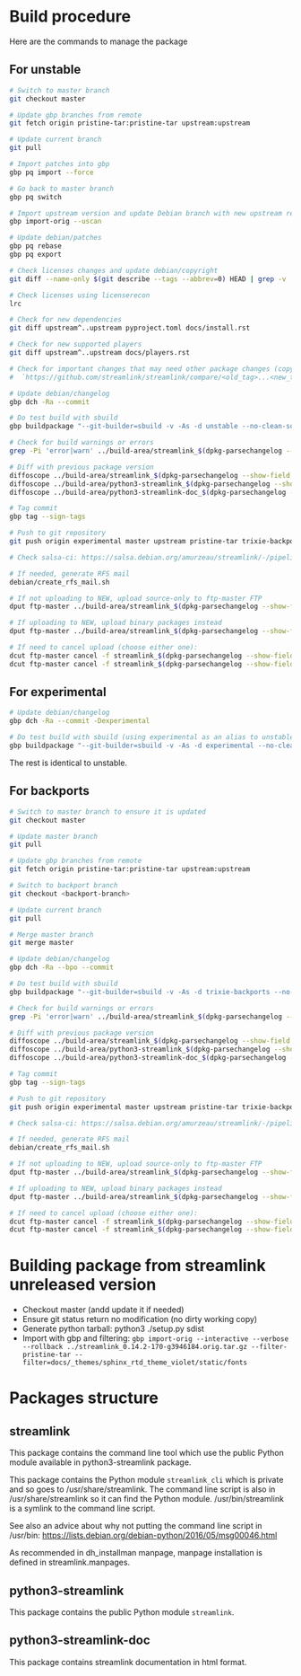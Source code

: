 # Build procedure

Here are the commands to manage the package

## For unstable

```sh
# Switch to master branch
git checkout master

# Update gbp branches from remote
git fetch origin pristine-tar:pristine-tar upstream:upstream

# Update current branch
git pull

# Import patches into gbp
gbp pq import --force

# Go back to master branch
gbp pq switch

# Import upstream version and update Debian branch with new upstream release
gbp import-orig --uscan

# Update debian/patches
gbp pq rebase
gbp pq export

# Check licenses changes and update debian/copyright
git diff --name-only $(git describe --tags --abbrev=0) HEAD | grep -v '^debian' | xargs grep -ni '\bCopyright\b'

# Check licenses using licenserecon
lrc

# Check for new dependencies
git diff upstream^..upstream pyproject.toml docs/install.rst

# Check for new supported players
git diff upstream^..upstream docs/players.rst

# Check for important changes that may need other package changes (copyright, new patch, ...):
#  `https://github.com/streamlink/streamlink/compare/<old_tag>...<new_tag>`

# Update debian/changelog
gbp dch -Ra --commit

# Do test build with sbuild
gbp buildpackage "--git-builder=sbuild -v -As -d unstable --no-clean-source --source-only-changes --run-lintian --lintian-opts=\"-EviIL +pedantic\" --run-autopkgtest --autopkgtest-root-args= --autopkgtest-opts=\"-- schroot %r-%a-sbuild\" --build-failed-commands '%SBUILD_SHELL'"

# Check for build warnings or errors
grep -Pi 'error|warn' ../build-area/streamlink_$(dpkg-parsechangelog --show-field Version)_amd64.build

# Diff with previous package version
diffoscope ../build-area/streamlink_$(dpkg-parsechangelog --show-field Version -c1 -o1)_all.deb ../build-area/streamlink_$(dpkg-parsechangelog --show-field Version)_all.deb --text-color=always | less -r -s
diffoscope ../build-area/python3-streamlink_$(dpkg-parsechangelog --show-field Version -c1 -o1)_all.deb ../build-area/python3-streamlink_$(dpkg-parsechangelog --show-field Version)_all.deb --text-color=always | less -r -s
diffoscope ../build-area/python3-streamlink-doc_$(dpkg-parsechangelog --show-field Version -c1 -o1)_all.deb ../build-area/python3-streamlink-doc_$(dpkg-parsechangelog --show-field Version)_all.deb --text-color=always | less -r -s

# Tag commit
gbp tag --sign-tags

# Push to git repository
git push origin experimental master upstream pristine-tar trixie-backports --tags

# Check salsa-ci: https://salsa.debian.org/amurzeau/streamlink/-/pipelines

# If needed, generate RFS mail
debian/create_rfs_mail.sh

# If not uploading to NEW, upload source-only to ftp-master FTP
dput ftp-master ../build-area/streamlink_$(dpkg-parsechangelog --show-field Version)_source.changes

# If uploading to NEW, upload binary packages instead
dput ftp-master ../build-area/streamlink_$(dpkg-parsechangelog --show-field Version)_amd64.changes

# If need to cancel upload (choose either one):
dcut ftp-master cancel -f streamlink_$(dpkg-parsechangelog --show-field Version)_source.changes
dcut ftp-master cancel -f streamlink_$(dpkg-parsechangelog --show-field Version)_amd64.changes
```

## For experimental

```sh
# Update debian/changelog
gbp dch -Ra --commit -Dexperimental

# Do test build with sbuild (using experimental as an alias to unstable schroot)
gbp buildpackage "--git-builder=sbuild -v -As -d experimental --no-clean-source --source-only-changes --run-lintian --lintian-opts=\"-EviIL +pedantic\" --run-autopkgtest --autopkgtest-root-args= --autopkgtest-opts=\"-- schroot %r-%a-sbuild\" --build-failed-commands '%SBUILD_SHELL'" --extra-repository='deb http://deb.debian.org/debian experimental main' --build-dep-resolver=aspcud
```

The rest is identical to unstable.


## For backports

```sh
# Switch to master branch to ensure it is updated
git checkout master

# Update master branch
git pull

# Update gbp branches from remote
git fetch origin pristine-tar:pristine-tar upstream:upstream

# Switch to backport branch
git checkout <backport-branch>

# Update current branch
git pull

# Merge master branch
git merge master

# Update debian/changelog
gbp dch -Ra --bpo --commit

# Do test build with sbuild
gbp buildpackage "--git-builder=sbuild -v -As -d trixie-backports --no-clean-source --source-only-changes --run-lintian --lintian-opts=\"-EviIL +pedantic\" --run-autopkgtest --autopkgtest-root-args= --autopkgtest-opts=\"-- schroot %r-%a-sbuild\" --build-failed-commands '%SBUILD_SHELL' --build-dep-resolver=aptitude"

# Check for build warnings or errors
grep -Pi 'error|warn' ../build-area/streamlink_$(dpkg-parsechangelog --show-field Version)_amd64.build

# Diff with previous package version
diffoscope ../build-area/streamlink_$(dpkg-parsechangelog --show-field Version -c1 -o1)_all.deb ../build-area/streamlink_$(dpkg-parsechangelog --show-field Version)_all.deb --text-color=always | less -r -s
diffoscope ../build-area/python3-streamlink_$(dpkg-parsechangelog --show-field Version -c1 -o1)_all.deb ../build-area/python3-streamlink_$(dpkg-parsechangelog --show-field Version)_all.deb --text-color=always | less -r -s
diffoscope ../build-area/python3-streamlink-doc_$(dpkg-parsechangelog --show-field Version -c1 -o1)_all.deb ../build-area/python3-streamlink-doc_$(dpkg-parsechangelog --show-field Version)_all.deb --text-color=always | less -r -s

# Tag commit
gbp tag --sign-tags

# Push to git repository
git push origin experimental master upstream pristine-tar trixie-backports --tags

# Check salsa-ci: https://salsa.debian.org/amurzeau/streamlink/-/pipelines

# If needed, generate RFS mail
debian/create_rfs_mail.sh

# If not uploading to NEW, upload source-only to ftp-master FTP
dput ftp-master ../build-area/streamlink_$(dpkg-parsechangelog --show-field Version)_source.changes

# If uploading to NEW, upload binary packages instead
dput ftp-master ../build-area/streamlink_$(dpkg-parsechangelog --show-field Version)_amd64.changes

# If need to cancel upload (choose either one):
dcut ftp-master cancel -f streamlink_$(dpkg-parsechangelog --show-field Version)_source.changes
dcut ftp-master cancel -f streamlink_$(dpkg-parsechangelog --show-field Version)_amd64.changes
```

# Building package from streamlink unreleased version

- Checkout master (andd update it if needed)
- Ensure git status return no modification (no dirty working copy)
- Generate python tarball: python3 ./setup.py sdist
- Import with gbp and filtering: `gbp import-orig --interactive --verbose --rollback ../streamlink_0.14.2-170-g3946184.orig.tar.gz --filter-pristine-tar --filter=docs/_themes/sphinx_rtd_theme_violet/static/fonts`


# Packages structure

## streamlink

This package contains the command line tool which use the public Python module available in python3-streamlink package.

This package contains the Python module `streamlink_cli` which is private and so goes to /usr/share/streamlink.
The command line script is also in /usr/share/streamlink so it can find the Python module.
/usr/bin/streamlink is a symlink to the command line script.

See also an advice about why not putting the command line script in /usr/bin:
  https://lists.debian.org/debian-python/2016/05/msg00046.html

As recommended in dh_installman manpage, manpage installation is defined in streamlink.manpages.

## python3-streamlink

This package contains the public Python module `streamlink`.

## python3-streamlink-doc

This package contains streamlink documentation in html format.

